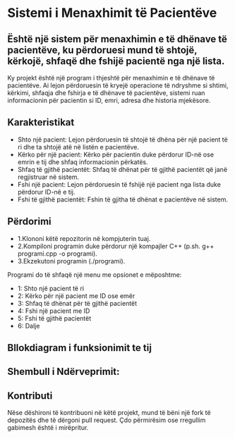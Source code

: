 # Sistemi i Menaxhimit të Pacientëve

## Është një sistem për menaxhimin e të dhënave të pacientëve, ku përdoruesi mund të shtojë, kërkojë, shfaqë dhe fshijë pacientë nga një lista.

Ky projekt është një program i thjeshtë për menaxhimin e të dhënave të pacientëve. Ai lejon përdoruesin të kryejë operacione të ndryshme si shtimi, kërkimi, shfaqja dhe fshirja e të dhënave të pacientëve, sistemi ruan informacionin për pacientin si ID, emri, adresa dhe historia mjekësore.

## Karakteristikat

* Shto një pacient: Lejon përdoruesin të shtojë të dhëna për një pacient të ri dhe ta shtojë atë në listën e pacientëve.
* Kërko për një pacient: Kërko për pacientin duke përdorur ID-në ose emrin e tij dhe shfaq informacionin përkatës.
* Shfaq të gjithë pacientët: Shfaq të dhënat për të gjithë pacientët që janë regjistruar në sistem.
* Fshi një pacient: Lejon përdoruesin të fshijë një pacient nga lista duke përdorur ID-në e tij.
* Fshi të gjithë pacientët: Fshin të gjitha të dhënat e pacientëve në sistem.

## Përdorimi

- 1.Klononi këtë repozitorin në kompjuterin tuaj.
- 2.Kompiloni programin duke përdorur një kompajler C++ (p.sh. g++ programi.cpp -o programi).
- 3.Ekzekutoni programin (./programi).
  
Programi do të shfaqë një menu me opsionet e mëposhtme:

- 1: Shto një pacient të ri
- 2: Kërko për një pacient me ID ose emër
- 3: Shfaq të dhënat për të gjithë pacientët
- 4: Fshi një pacient me ID
- 5: Fshi të gjithë pacientët
- 6: Dalje

## Bllokdiagram i funksionimit te tij


## Shembull i Ndërveprimit:


## Kontributi

Nëse dëshironi të kontribuoni në këtë projekt, mund të bëni një fork të depozitës dhe të dërgoni pull request. Çdo përmirësim ose rregullim gabimesh është i mirëpritur.
